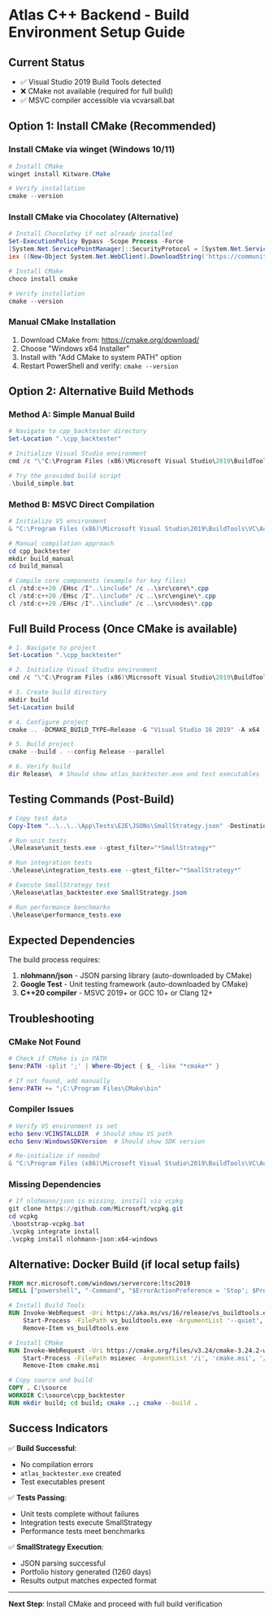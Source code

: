 # Atlas C++ Backend - Build Environment Setup Guide

## Current Status
- ✅ Visual Studio 2019 Build Tools detected
- ❌ CMake not available (required for full build)
- ✅ MSVC compiler accessible via vcvarsall.bat

## Option 1: Install CMake (Recommended)

### Install CMake via winget (Windows 10/11)
```powershell
# Install CMake
winget install Kitware.CMake

# Verify installation
cmake --version
```

### Install CMake via Chocolatey (Alternative)
```powershell
# Install Chocolatey if not already installed
Set-ExecutionPolicy Bypass -Scope Process -Force
[System.Net.ServicePointManager]::SecurityProtocol = [System.Net.ServicePointManager]::SecurityProtocol -bor 3072
iex ((New-Object System.Net.WebClient).DownloadString('https://community.chocolatey.org/install.ps1'))

# Install CMake
choco install cmake

# Verify installation
cmake --version
```

### Manual CMake Installation
1. Download CMake from: https://cmake.org/download/
2. Choose "Windows x64 Installer"
3. Install with "Add CMake to system PATH" option
4. Restart PowerShell and verify: `cmake --version`

## Option 2: Alternative Build Methods

### Method A: Simple Manual Build
```powershell
# Navigate to cpp_backtester directory
Set-Location ".\cpp_backtester"

# Initialize Visual Studio environment
cmd /c "\"C:\Program Files (x86)\Microsoft Visual Studio\2019\BuildTools\VC\Auxiliary\Build\vcvarsall.bat\" x64 && powershell"

# Try the provided build script
.\build_simple.bat
```

### Method B: MSVC Direct Compilation
```powershell
# Initialize VS environment
& "C:\Program Files (x86)\Microsoft Visual Studio\2019\BuildTools\VC\Auxiliary\Build\vcvarsall.bat" x64

# Manual compilation approach
cd cpp_backtester
mkdir build_manual
cd build_manual

# Compile core components (example for key files)
cl /std:c++20 /EHsc /I"..\include" /c ..\src\core\*.cpp
cl /std:c++20 /EHsc /I"..\include" /c ..\src\engine\*.cpp
cl /std:c++20 /EHsc /I"..\include" /c ..\src\nodes\*.cpp
```

## Full Build Process (Once CMake is available)

```powershell
# 1. Navigate to project
Set-Location ".\cpp_backtester"

# 2. Initialize Visual Studio environment
cmd /c "\"C:\Program Files (x86)\Microsoft Visual Studio\2019\BuildTools\VC\Auxiliary\Build\vcvarsall.bat\" x64 && powershell"

# 3. Create build directory
mkdir build
Set-Location build

# 4. Configure project
cmake .. -DCMAKE_BUILD_TYPE=Release -G "Visual Studio 16 2019" -A x64

# 5. Build project
cmake --build . --config Release --parallel

# 6. Verify build
dir Release\  # Should show atlas_backtester.exe and test executables
```

## Testing Commands (Post-Build)

```powershell
# Copy test data
Copy-Item "..\..\..\App\Tests\E2E\JSONs\SmallStrategy.json" -Destination "."

# Run unit tests
.\Release\unit_tests.exe --gtest_filter="*SmallStrategy*"

# Run integration tests
.\Release\integration_tests.exe --gtest_filter="*SmallStrategy*"

# Execute SmallStrategy test
.\Release\atlas_backtester.exe SmallStrategy.json

# Run performance benchmarks
.\Release\performance_tests.exe
```

## Expected Dependencies

The build process requires:
1. **nlohmann/json** - JSON parsing library (auto-downloaded by CMake)
2. **Google Test** - Unit testing framework (auto-downloaded by CMake)
3. **C++20 compiler** - MSVC 2019+ or GCC 10+ or Clang 12+

## Troubleshooting

### CMake Not Found
```powershell
# Check if CMake is in PATH
$env:PATH -split ';' | Where-Object { $_ -like "*cmake*" }

# If not found, add manually
$env:PATH += ";C:\Program Files\CMake\bin"
```

### Compiler Issues
```powershell
# Verify VS environment is set
echo $env:VCINSTALLDIR  # Should show VS path
echo $env:WindowsSDKVersion  # Should show SDK version

# Re-initialize if needed
& "C:\Program Files (x86)\Microsoft Visual Studio\2019\BuildTools\VC\Auxiliary\Build\vcvarsall.bat" x64
```

### Missing Dependencies
```powershell
# If nlohmann/json is missing, install via vcpkg
git clone https://github.com/Microsoft/vcpkg.git
cd vcpkg
.\bootstrap-vcpkg.bat
.\vcpkg integrate install
.\vcpkg install nlohmann-json:x64-windows
```

## Alternative: Docker Build (if local setup fails)

```dockerfile
FROM mcr.microsoft.com/windows/servercore:ltsc2019
SHELL ["powershell", "-Command", "$ErrorActionPreference = 'Stop'; $ProgressPreference = 'SilentlyContinue';"]

# Install Build Tools
RUN Invoke-WebRequest -Uri https://aka.ms/vs/16/release/vs_buildtools.exe -OutFile vs_buildtools.exe; \
    Start-Process -FilePath vs_buildtools.exe -ArgumentList '--quiet', '--wait', '--add', 'Microsoft.VisualStudio.Workload.VCTools' -NoNewWindow -Wait; \
    Remove-Item vs_buildtools.exe

# Install CMake
RUN Invoke-WebRequest -Uri https://cmake.org/files/v3.24/cmake-3.24.2-windows-x86_64.msi -OutFile cmake.msi; \
    Start-Process -FilePath msiexec -ArgumentList '/i', 'cmake.msi', '/quiet' -NoNewWindow -Wait; \
    Remove-Item cmake.msi

# Copy source and build
COPY . C:\source
WORKDIR C:\source\cpp_backtester
RUN mkdir build; cd build; cmake ..; cmake --build .
```

## Success Indicators

✅ **Build Successful**: 
- No compilation errors
- `atlas_backtester.exe` created
- Test executables present

✅ **Tests Passing**:
- Unit tests complete without failures
- Integration tests execute SmallStrategy
- Performance tests meet benchmarks

✅ **SmallStrategy Execution**:
- JSON parsing successful
- Portfolio history generated (1260 days)
- Results output matches expected format

---

**Next Step**: Install CMake and proceed with full build verification